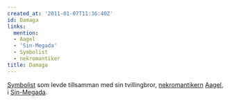 ```yaml
---
created_at: '2011-01-07T11:36:40Z'
id: Damaga
links:
  mention:
  - Aagel
  - 'Sin-Megada'
  - Symbolist
  - nekromantiker
title: Damaga
---
```


[Symbolist] som levde tillsamman med sin tvillingbror, [nekromantikern][] [Aagel], i [Sin-Megada].

  [Symbolist]: Symbolist
  [nekromantikern]: nekromantiker
  [Aagel]: Aagel
  [Sin-Megada]: Sin-Megada
